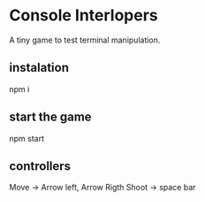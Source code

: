 # Console Interlopers

A tiny game to test terminal manipulation.

## instalation

npm i

## start the game

npm start

## controllers

Move -> Arrow left, Arrow Rigth
Shoot -> space bar